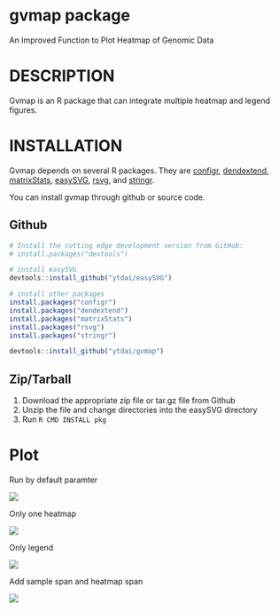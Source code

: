

gvmap package
==============

An Improved Function to Plot Heatmap of Genomic Data

# DESCRIPTION

Gvmap is an R package that can integrate multiple heatmap and legend figures. 

# INSTALLATION

Gvmap depends on several R packages. They are 
[configr](https://cran.r-project.org/web/packages/configr/index.html), 
[dendextend](https://cran.r-project.org/web/packages/dendextend/index.html), 
[matrixStats](https://cran.r-project.org/web/packages/matrixStats/index.html), 
[easySVG](https://github.com/ytdai/easySVG), 
[rsvg](https://cran.r-project.org/web/packages/rsvg/index.html), and 
[stringr](https://cran.r-project.org/web/packages/stringr/index.html). 

You can install gvmap through github or source code.


## Github

``` r
# Install the cutting edge development version from GitHub:
# install.packages("devtools")

# install easySVG
devtools::install_github("ytdai/easySVG")

# install other packages
install.packages("configr")
install.packages("dendextend")
install.packages("matrixStats")
install.packages("rsvg")
install.packages("stringr")

devtools::install_github("ytdai/gvmap")
```

## Zip/Tarball

1. Download the appropriate zip file or tar.gz file from Github
2. Unzip the file and change directories into the easySVG directory
3. Run `R CMD INSTALL pkg`


# Plot

Run by default paramter

![](https://github.com/ytdai/gvmap/tree/master/vignettes/o1.svg)

Only one heatmap

![](https://github.com/ytdai/gvmap/tree/master/vignettes/o2.svg)

Only legend

![](https://github.com/ytdai/gvmap/tree/master/vignettes/o3.svg)

Add sample span and heatmap span

![](https://github.com/ytdai/gvmap/tree/master/vignettes/o4.svg)















